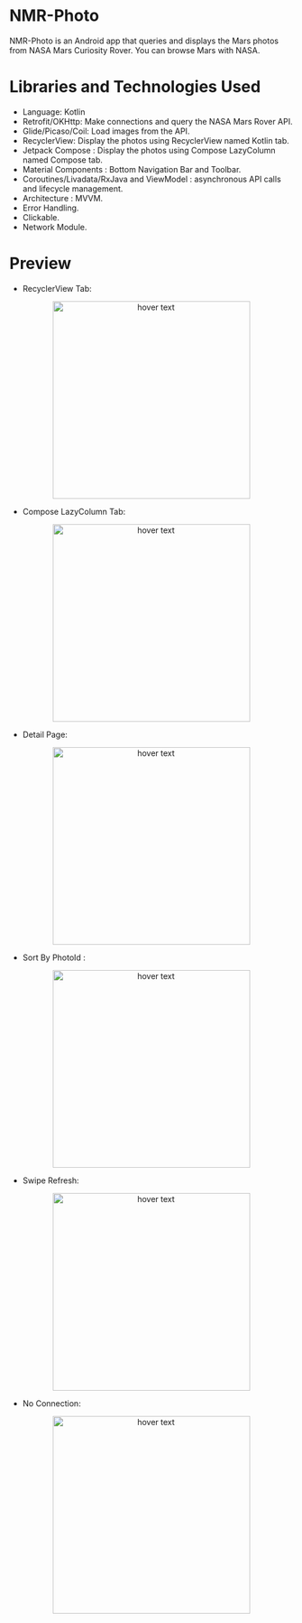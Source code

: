 # NMR-Photo
NMR-Photo is an Android app that queries and displays the Mars photos from NASA Mars Curiosity Rover. You can browse Mars with NASA.

# Libraries and Technologies Used
- Language: Kotlin
- Retrofit/OKHttp: Make connections and query the NASA Mars Rover API.
- Glide/Picaso/Coil: Load images from the API.
- RecyclerView: Display the photos using RecyclerView named Kotlin tab.
- Jetpack Compose : Display the photos using Compose LazyColumn named Compose tab.
- Material Components : Bottom Navigation Bar and Toolbar.
- Coroutines/Livadata/RxJava and ViewModel : asynchronous API calls and lifecycle management.
- Architecture : MVVM.
- Error Handling.
- Clickable. 
- Network Module.

# Preview 
- RecyclerView Tab: 
<p align="center">
  <img src="https://github.com/joeyudongs/NMR-Photo/blob/master/screens/KotlinTab.png" width="350" title="hover text">
</p>

- Compose LazyColumn Tab:
<p align="center">
  <img src="https://github.com/joeyudongs/NMR-Photo/blob/master/screens/ComposeTab.png" width="350" title="hover text">
</p>

- Detail Page:
<p align="center">
  <img src="https://github.com/joeyudongs/NMR-Photo/blob/master/screens/DetailPage.png" width="350" title="hover text">
</p>

- Sort By PhotoId :
<p align="center">
  <img src="https://github.com/joeyudongs/NMR-Photo/blob/master/screens/SortByPhotoId.png" width="350" title="hover text">
</p>

- Swipe Refresh:
<p align="center">
  <img src="https://github.com/joeyudongs/NMR-Photo/blob/master/screens/SwipeRefresh.png" width="350" title="hover text">
</p>

- No Connection:
<p align="center">
  <img src="https://github.com/joeyudongs/NMR-Photo/blob/master/screens/NoConnection2.png" width="350" title="hover text">
</p>